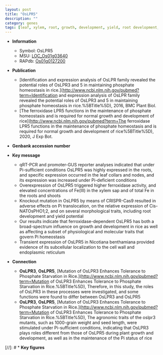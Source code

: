 ```yaml
---
layout: post
title: "OsLPR5"
description: ""
category: genes
tags: [leaf, xylem, root, growth, development, yield, root development, homeostasis, cell wall, Pi, Fe,  pi , Pi homeostasis]
---
```


* **Information**  
    + Symbol: OsLPR5  
    + MSU: [LOC_Os01g03640](http://rice.uga.edu/cgi-bin/ORF_infopage.cgi?orf=LOC_Os01g03640)  
    + RAPdb: [Os01g0127200](https://rapdb.dna.affrc.go.jp/locus/?name=Os01g0127200)  

* **Publication**  
    + [Identification and expression analysis of OsLPR family revealed the potential roles of OsLPR3 and 5 in maintaining phosphate homeostasis in rice.](http://www.ncbi.nlm.nih.gov/pubmed?term=Identification and expression analysis of OsLPR family revealed the potential roles of OsLPR3 and 5 in maintaining phosphate homeostasis in rice.%5BTitle%5D), 2016, BMC Plant Biol.
    + [The ferroxidase LPR5 functions in the maintenance of phosphate homeostasis and is required for normal growth and development of rice](http://www.ncbi.nlm.nih.gov/pubmed?term=The ferroxidase LPR5 functions in the maintenance of phosphate homeostasis and is required for normal growth and development of rice%5BTitle%5D), 2020, J Exp Bot.

* **Genbank accession number**  

* **Key message**  
    + qRT-PCR and promoter-GUS reporter analyses indicated that under Pi-sufficient conditions OsLPR5 was highly expressed in the roots, and specific expression occurred in the leaf collars and nodes, and its expression was increased under Pi-deficient conditions
    + Overexpression of OsLPR5 triggered higher ferroxidase activity, and elevated concentrations of Fe(III) in the xylem sap and of total Fe in the roots and shoots
    + Knockout mutation in OsLPR5 by means of CRISPR-Cas9 resulted in adverse effects on Pi translocation, on the relative expression of Cis-NATOsPHO1;2, and on several morphological traits, including root development and yield potential
    + Our results indicate that ferroxidase-dependent OsLPR5 has both a broad-spectrum influence on growth and development in rice as well as affecting a subset of physiological and molecular traits that govern Pi homeostasis
    + Transient expression of OsLPR5 in Nicotiana benthamiana provided evidence of its subcellular localization to the cell wall and endoplasmic reticulum

* **Connection**  
    + __OsLPR3__, __OsLPR5__, [Mutation of OsLPR3 Enhances Tolerance to Phosphate Starvation in Rice.](http://www.ncbi.nlm.nih.gov/pubmed?term=Mutation of OsLPR3 Enhances Tolerance to Phosphate Starvation in Rice.%5BTitle%5D),  Therefore, in this study, the roles of OsLPR3 in these processes were investigated, and some functions were found to differ between OsLPR3 and OsLPR5
    + __OsLPR3__, __OsLPR5__, [Mutation of OsLPR3 Enhances Tolerance to Phosphate Starvation in Rice.](http://www.ncbi.nlm.nih.gov/pubmed?term=Mutation of OsLPR3 Enhances Tolerance to Phosphate Starvation in Rice.%5BTitle%5D),  The agronomic traits of the oslpr3 mutants, such as 1000-grain weight and seed length, were stimulated under Pi-sufficient conditions, indicating that OsLPR3 plays roles different from those of OsLPR5 during plant growth and development, as well as in the maintenance of the Pi status of rice

[//]: # * **Key figures**  


